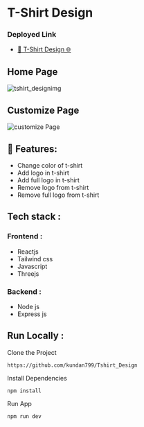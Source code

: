 # T-Shirt Design

<h3>Deployed  Link</h3>
<ul>
<li>
<a  href="https://resonant-starburst-af594d.netlify.app/">🔗 T-Shirt Design 🌐</a>
</li>
</ul>

## Home Page

![tshirt_designimg](https://user-images.githubusercontent.com/101567147/233633921-eb773115-88da-440a-9bf1-406ddd6ce82f.png)

## Customize Page
![customize Page](https://user-images.githubusercontent.com/101567147/233635423-eb270fb0-a72a-4bf0-94c7-201498709c7c.png)

## 🚀 Features:
- Change color of t-shirt
- Add logo in t-shirt
- Add full logo in t-shirt
- Remove logo from t-shirt
- Remove full logo from t-shirt

## Tech stack :
### Frontend :
- Reactjs
- Tailwind css
- Javascript
- Threejs

### Backend :
- Node js
- Express js

## Run Locally :
Clone the Project
```
https://github.com/kundan799/Tshirt_Design
``` 

Install Dependencies
```
npm install
```

Run App
```
npm run dev
```

